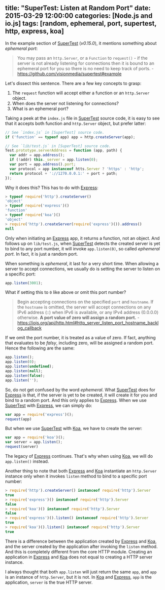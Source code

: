 title: "SuperTest: Listen at Random Port"
date: 2015-03-29 12:00:00
categories: [Node.js and io.js]
tags: [random, ephemeral, port, supertest, http, express, koa]
---

In the example section of [SuperTest] (_v0.15.0_), it mentions something about _ephemeral port_:

> You may pass an `http.Server`, or a `Function` to `request()` - if the server is not already listening for connections then it is bound to an ephemeral port for you so there is no need to keep track of ports. - https://github.com/visionmedia/supertest#example

Let's dissect this sentence. There are a few key concepts to grasp:

1. The `request` function will accept either a function or an `http.Server` object.
2. When does the server not listening for connections?
3. What is an ephemeral port?

Taking a peek at the `index.js` file in [SuperTest] source code, it is easy to see that it accepts both function and `http.Server` object, but prefer latter:

```js
// See `index.js` in [SuperTest] source code.
if ('function' == typeof app) app = http.createServer(app);

// See `lib/test.js` in [SuperTest] source code.
Test.prototype.serverAddress = function (app, path) {
  var addr = app.address();
  if (!addr) this._server = app.listen(0);
  var port = app.address().port;
  var protocol = app instanceof htts.Server ? 'https' : 'http';
  return protocol + '://1270.0.0.1:' + port + path;
});
```

Why it does this? This has to do with [Express]:

```js
> typeof require('http').createServer()
'object'
> typeof require('express')()
'function'
> typeof require('koa')()
'object'
> require('http').createServer(require('express')()).address()
null
```

Only when initiating an [Express] app, it returns a function, not an object. And follows up on `lib/test.js`, when [SuperTest] detects the created server is yet to bind to any port number, it will invoke `app.listen(0)`, so called _ephemeral port_. In fact, it is just a random port.

When something is _ephemeral_, it last for a very short time. When allowing a server to accept connections, we usually do is setting the server to listen on a specific port:

```js
app.listen(3001);
```

What if setting this to `0` like above or omit this port number?

<!-- more -->

> Begin accepting connections on the specified `port` and `hostname`. If the `hostname` is omitted, the server will accept connections on any IPv6 address (::) when IPv6 is available, or any IPv4 address (0.0.0.0) otherwise. **A port value of zero will assign a random port.** - https://iojs.org/api/http.html#http_server_listen_port_hostname_backlog_callback

If we omit the port number, it is treated as a value of zero. If fact, anything that evaluates to be _falsy_, including zero, will be assigned a random port. Hence the following are the same:

```js
app.listen();
app.listen(0);
app.listen(undefined);
app.listen(null);
app.listen(false);
app.listen('');
```

So, do not get confused by the word _ephemeral_. What [SuperTest] does for [Express] is that, if the server is yet to be created, it will create it for you and bind to a random port. And this only applies to [Express]. When we use [SuperTest] with [Express], we can simply do:

```js
var app = require('express')();
request(app)
```

But when we use [SuperTest] with [Koa], we have to create the server:

```js
var app = require('koa')();
var server = app.listen();
request(server)
```

The legacy of [Express] continues. That's why when using [Koa], we will do `app.listen()` instead.

Another thing to note that both [Express] and [Koa] instantiate an `http.Server` instance only when it invokes `listen` method to bind to a specific port number:

```js
> require('http').createServer() instanceof require('http').Server
true
> require('express')() instanceof require('http').Server
false
> require('koa')() instanceof require('http').Server
false
> require('express')().listen() instanceof require('http').Server
true
> require('koa')().listen() instanceof require('http').Server
true
```

There is a difference between the application created by [Express] and [Koa], and the server created by the application after invoking the `listen` method. And this is completely different from the core HTTP module. Creating an application in [Express] and [Koa] does not equal to creating a HTTP server instance.

I always thought that both `app.listen` will just return the same `app`, and `app` is an instance of `http.Server`, but it is not. In [Koa] and [Express], `app` is the application, `server` is the true HTTP server.


[SuperTest]: https://github.com/visionmedia/supertest
[Express]: http://expressjs.com/
[Koa]: http://koajs.com/
